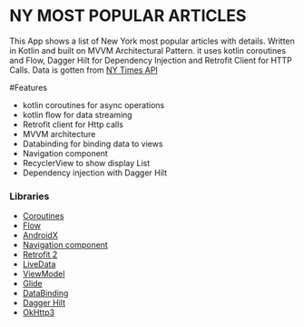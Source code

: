 # NY MOST POPULAR ARTICLES

This App shows a list of New York most popular articles with details.  Written in Kotlin and built on MVVM Architectural Pattern. it uses kotlin coroutines and Flow, Dagger Hilt for Dependency Injection
and Retrofit Client for HTTP Calls. Data is gotten from [NY Times API](https://developer.nytimes.com/get-started.) 





#Features
* kotlin coroutines for async operations
* kotlin flow for data streaming
* Retrofit client for Http calls 
* MVVM architecture
* Databinding for binding data to views
* Navigation component
* RecyclerView to show display List
* Dependency injection with Dagger Hilt


### Libraries
* [Coroutines](https://developer.android.com/kotlin/coroutines) 
* [Flow](https://kotlin.github.io/kotlinx.coroutines/kotlinx-coroutines-core/kotlinx.coroutines.flow/-flow/) 
* [AndroidX](https://developer.android.com/jetpack/androidx/)
* [Navigation component](https://developer.android.com/guide/navigation)
* [Retrofit 2](https://github.com/square/retrofit)
* [LiveData](https://developer.android.com/topic/libraries/architecture/livedata)
* [ViewModel](https://developer.android.com/topic/libraries/architecture/viewmodel)
* [Glide](https://github.com/bumptech/glide)
* [DataBinding](https://developer.android.com/topic/libraries/data-binding)
* [Dagger Hilt](https://developer.android.com/training/dependency-injection/hilt-android)
* [OkHttp3](https://square.github.io/okhttp)





